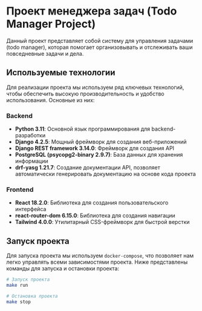 # Проект менеджера задач (Todo Manager Project)

Данный проект представляет собой систему для управления задачами (todo manager), которая помогает организовывать и отслеживать ваши повседневные задачи и дела.

## Используемые технологии

Для реализации проекта мы используем ряд ключевых технологий, чтобы обеспечить высокую производительность и удобство использования. Основные из них:

### Backend

- **Python 3.11**: Основной язык программирования для backend-разработки
- **Django 4.2.5**: Мощный фреймворк для создания веб-приложений
- **Django REST framework 3.14.0**: Фреймворк для создания API
- **PostgreSQL (psycopg2-binary 2.9.7)**: База данных для хранения информации
- **drf-yasg 1.21.7**: Создание документации API, позволяет автоматически генерировать документацию на основе кода проекта

### Frontend

- **React 18.2.0**: Библиотека для создания пользовательского интерфейса
- **react-router-dom 6.15.0**: Библиотека для создания навигации
- **Tailwind 4.0.0**: Утилитарный CSS-фреймворк для быстрой верстки

## Запуск проекта

Для запуска проекта мы используем `docker-compose`, что позволяет нам легко управлять всеми зависимостями проекта. Ниже представлены команды для запуска и остановки проекта:

```sh
# Запуск проекта
make run

# Остановка проекта
make stop
```
